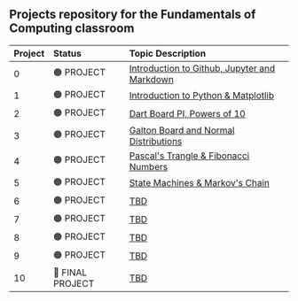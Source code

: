 ## Projects repository for the Fundamentals of Computing classroom

Project|Status|Topic Description
:---|:---|:---
0|🟠 PROJECT|<a href="https://chandrunarayan.github.io/fcsr/projects/intro_to_jupyter" target="_blank">Introduction to Github, Jupyter and Markdown</a>
1|🟠 PROJECT|<a href="https://chandrunarayan.github.io/fcsr/projects/intro_to_python" target="_blank">Introduction to Python & Matplotlib</a>
2|🟠 PROJECT|<a href="https://chandrunarayan.github.io/fcsr/projects/dart_board_pi" target="_blank">Dart Board PI, Powers of 10</a>
3|🟠 PROJECT|<a href="https://chandrunarayan.github.io/fcsr/projects/galton_board" target="_blank">Galton Board and Normal Distributions</a>
4|🟠 PROJECT|<a href="https://chandrunarayan.github.io/fcsr/projects/pascals_triangle" target="_blank">Pascal's Trangle & Fibonacci Numbers</a>
5|🟠 PROJECT|<a href="https://chandrunarayan.github.io/fcsr/projects/markovs_chain" target="_blank">State Machines & Markov's Chain</a>
6|🟠 PROJECT|<a href="https://chandrunarayan.github.io/fcsr" target="_blank">TBD</a>
7|🟠 PROJECT|<a href="https://chandrunarayan.github.io/fcsr" target="_blank">TBD</a>
8|🟠 PROJECT|<a href="https://chandrunarayan.github.io/fcsr" target="_blank">TBD</a>
9|🟠 PROJECT|<a href="https://chandrunarayan.github.io/fcsr" target="_blank">TBD</a>
10|🔵 FINAL PROJECT|<a href="https://chandrunarayan.github.io/fcsr" target="_blank">TBD</a>

